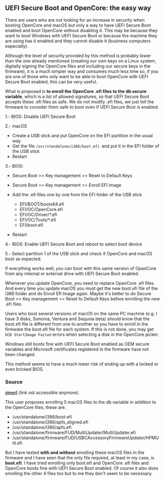 ## UEFI Secure Boot and OpenCore: the easy way

There are users who are not looking for an increase in security when booting OpenCore and macOS but only a way to have UEFI Secure Boot enabled and boot OpenCore without disabling it. This may be because they want to boot Windows with UEFI Secure Boot or because the machine they are using has it enabled and they cannot disable it (business computers especially). 

Although the level of security provided by this method is probably lower than the one already mentioned (creating our own keys on a Linux system, digitally signing the OpenCore files and including our secure keys in the firmware), it is a much simpler way and consumes much less time so, if you are one of those who only want to be able to boot OpenCore with UEFI Secure Boot enabled, this can be very useful. 

What is proposed is **to enroll the OpenCore .efi files to the db secure variable**, which is a list of allowed signatures, so that UEFI Secure Boot accepts these .efi files as safe. We do not modify .efi files, we just tell the firmware to consider them safe to boot even if UEFI Secure Boot is enabled. 

1.- BIOS: Disable UEFI Secure Boot

2.- macOS

- Create a USB stick and put OpenCore on the EFI partition in the usual way
- Get the file `/usr/standalone/i386/boot.efi `and put it in the EFI folder of the USB stick
- Restart

3.- BIOS:

- Secure Boot >> Key management >> Reset to Default Keys

- Secure Boot >> Key management >> Enroll EFI image

- Add the .efi files one by one from the EFI folder of the USB stick
	- EFI/BOOT/bootx64.efi
	- EFI/OC/OpenCore.efi
	- EFI/OC/Driver/*.efi
	- EFI/OC/Tools/*.efi
	- EFI/boot.efi

- Restart

4.- BIOS: Enable UEFI Secure Boot and reboot to select boot device
 
5.- Select partition 1 of the USB stick and check if OpenCore and macOS boot as expected.

If everything works well, you can boot with this same version of OpenCore from any internal or external drive with UEFI Secure Boot enabled.

Whenever you update OpenCore, you need to replace OpenCore .efi files. And every time you update macOS you must get the new boot.efi file of the i386 folder and do Enroll EfI Image again. Maybe it's better to do Secure Boot >> Key management >> Reset to Default Keys before enrolling the new .efi files.

Users who boot several versions of macOS on the same PC machine (e.g. I have 3 disks, Sonoma, Ventura and Sequoia beta) should know that the boot.efi file is different from one to another so you have to enroll in the firmware the boot.efi file for each system. If this is not done, you may get `OCB StartImage Failed` errors when selecting a disk in the OpenCore picker.

Windows still boots fine with UEFI Secure Boot enabled as OEM secure variables and Microsoft certificates registered in the firmware have not been changed.

This method seems to have a much lower risk of ending up with a locked or even bricked BIOS.

### Source

~~[slose1](https://github.com/slose1/B460M-aorus-elite-Opencore)~~ (link not accessible anymore).

This user proposes enrolling 5 macOS files to the db variable in addition to the OpenCore files, these are:

- /usr/standalone/i386/boot.efi
- /usr/standalone/i386/apfs_aligned.efi
- /usr/standalone/i386/apfs.efi
- /usr/standalone/firmware/FUD/MultiUpdater/MultiUpdater.efi
- /usr/standalone/firmware/FUD/USBCAccessoryFirmwareUpdater/HPMUtil.efi

But I have tested **with and without** enrolling these macOS files in the firmware and I have seen that the only file required, at least in my case, is **boot.efi**. I have tried enrolling only boot.efi and OpenCore .efi files and OpenCore boots fine with UEFI Secure Boot enabled. Of course it also does enrolling the other 4 files too but to me they don't seem to be necessary.

